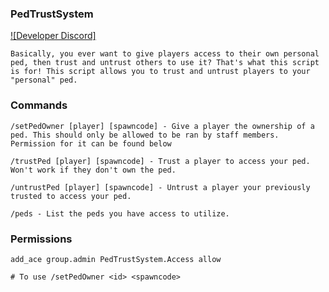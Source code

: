 ### PedTrustSystem
[![Developer Discord]](https://discord.gg/m39AUuSatU)

    Basically, you ever want to give players access to their own personal ped, then trust and untrust others to use it? That's what this script is for! This script allows you to trust and untrust players to your "personal" ped.

### Commands

    /setPedOwner [player] [spawncode] - Give a player the ownership of a ped. This should only be allowed to be ran by staff members. Permission for it can be found below
    
    /trustPed [player] [spawncode] - Trust a player to access your ped. Won't work if they don't own the ped.
    
    /untrustPed [player] [spawncode] - Untrust a player your previously trusted to access your ped.
    
    /peds - List the peds you have access to utilize.

### Permissions

    add_ace group.admin PedTrustSystem.Access allow 
    
    # To use /setPedOwner <id> <spawncode>
